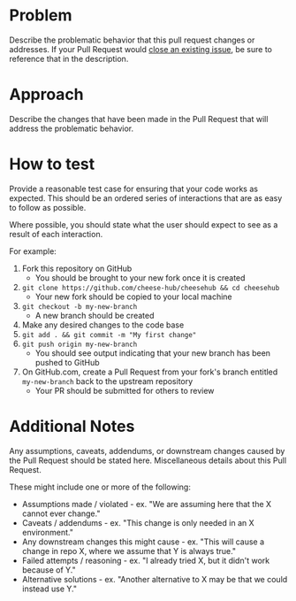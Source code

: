 # Problem
Describe the problematic behavior that this pull request changes or addresses. 
If your Pull Request would [close an existing issue](https://blog.github.com/2013-05-14-closing-issues-via-pull-requests/), be sure to reference that in the description.

# Approach
Describe the changes that have been made in the Pull Request that will address the problematic behavior.

# How to test
Provide a reasonable test case for ensuring that your code works as expected.
This should be an ordered series of interactions that are as easy to follow as possible.

Where possible, you should state what the user should expect to see as a result of each interaction.

For example:

1. Fork this repository on GitHub
    * You should be brought to your new fork once it is created
2. `git clone https://github.com/cheese-hub/cheesehub && cd cheesehub`
    * Your new fork should be copied to your local machine
3. `git checkout -b my-new-branch`
    * A new branch should be created
4. Make any desired changes to the code base
5. `git add . && git commit -m "My first change"`
6. `git push origin my-new-branch`
    * You should see output indicating that your new branch has been pushed to GitHub
7. On GitHub.com, create a Pull Request from your fork's branch entitled `my-new-branch` back to the upstream repository
    * Your PR should be submitted for others to review
   

# Additional Notes
Any assumptions, caveats, addendums, or downstream changes caused by the Pull Request should be stated here.
Miscellaneous details about this Pull Request.

These might include one or more of the following:
* Assumptions made / violated - ex. "We are assuming here that the X cannot ever change."
* Caveats / addendums - ex. "This change is only needed in an X environment."
* Any downstream changes this might cause - ex. "This will cause a change in repo X, where we assume that Y is always true."
* Failed attempts / reasoning - ex. "I already tried X, but it didn't work because of Y."
* Alternative solutions - ex. "Another alternative to X may be that we could instead use Y."
